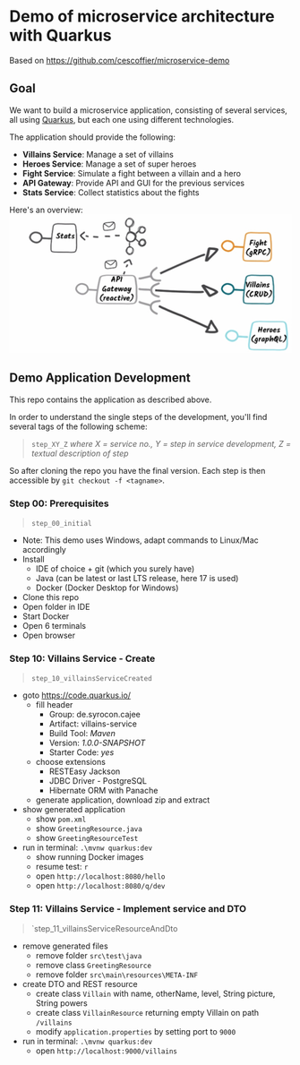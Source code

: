 # Demo of microservice architecture with Quarkus
Based on https://github.com/cescoffier/microservice-demo

## Goal
We want to build a microservice application, consisting of several services, all using [Quarkus](https://quarkus.io/), but each one using different technologies.

The application should provide the following:
- **Villains Service**: Manage a set of villains
- **Heroes Service**: Manage a set of super heroes
- **Fight Service**: Simulate a fight between a villain and a hero
- **API Gateway**: Provide API and GUI for the previous services
- **Stats Service**: Collect statistics about the fights

Here's an overview:
![architecture](https://github.com/geziefer/quarkus-microservices/blob/main/architecture.png)

## Demo Application Development
This repo contains the application as described above.

In order to understand the single steps of the development, you'll find several tags of the following scheme:
> `step_XY_Z`
*where X = service no., Y = step in service development, Z = textual description of step*

So after cloning the repo you have the final version. Each step is then accessible by `git checkout -f <tagname>`.

### Step 00: Prerequisites
> `step_00_initial`
- Note: This demo uses Windows, adapt commands to Linux/Mac accordingly
- Install
  - IDE of choice + git (which you surely have)
  - Java (can be latest or last LTS release, here 17 is used)
  - Docker (Docker Desktop for Windows)
 - Clone this repo
 - Open folder in IDE
 - Start Docker
 - Open 6 terminals
 - Open browser

### Step 10: Villains Service - Create
> `step_10_villainsServiceCreated`
- goto https://code.quarkus.io/
  - fill header
    - Group: de.syrocon.cajee
    - Artifact: villains-service
    - Build Tool: *Maven*
    - Version: *1.0.0-SNAPSHOT*
    - Starter Code: *yes*
  - choose extensions
    - RESTEasy Jackson
    - JDBC Driver - PostgreSQL
    - Hibernate ORM with Panache
  - generate application, download zip and extract
- show generated application
  - show `pom.xml`
  - show `GreetingResource.java`
  - show `GreetingResourceTest`
- run in terminal: `.\mvnw quarkus:dev`
  - show running Docker images
  - resume test: `r`
  - open `http://localhost:8080/hello`
  - open `http://localhost:8080/q/dev`

### Step 11: Villains Service - Implement service and DTO
> `step_11_villainsServiceResourceAndDto
- remove generated files
  - remove folder `src\test\java`
  - remove class `GreetingResource`
  - remove folder `src\main\resources\META-INF`
- create DTO and REST resource
  - create class `Villain` with name, otherName, level, String picture, String powers
  - create class `VillainResource` returning empty Villain on path `/villains`
  - modify `application.properties` by setting port to `9000`
- run in terminal: `.\mvnw quarkus:dev`
  - open `http://localhost:9000/villains`

